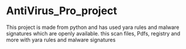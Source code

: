 # AntiVirus_Pro_project
This project is made from python and has used yara rules and malware signatures which are openly available. this scan files, Pdfs, registry and more  with yara rules and malware signatures 
